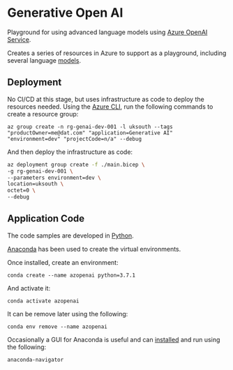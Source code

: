 # Generative Open AI

Playground for using advanced language models using [Azure OpenAI Service](https://azure.microsoft.com/en-us/products/ai-services/openai-service).

Creates a series of resources in Azure to support as a playground, including several language [models](https://learn.microsoft.com/en-us/azure/ai-services/openai/overview).

## Deployment

No CI/CD at this stage, but uses infrastructure as code to deploy the resources needed. Using the [Azure CLI](https://learn.microsoft.com/en-us/cli/azure/), run the following commands to create a resource group:

`az group create -n rg-genai-dev-001 -l uksouth --tags "productOwner=me@dat.com" "application=Generative AI" "environment=dev" "projectCode=n/a" --debug`

And then deploy the infrastructure as code:

```bash
az deployment group create -f ./main.bicep \
-g rg-genai-dev-001 \
--parameters environment=dev \
location=uksouth \
octet=0 \
--debug
```

## Application Code

The code samples are developed in [Python](https://www.python.org/).

[Anaconda](https://www.anaconda.com/) has been used to create the virtual environments.

Once installed, create an environment:

`conda create --name azopenai python=3.7.1`

And activate it:

`conda activate azopenai`

It can be remove later using the following:

`conda env remove --name azopenai`
 
Occasionally a GUI for Anaconda is useful and can [installed](https://docs.anaconda.com/free/navigator/install/) and run using the following:

`anaconda-navigator`
